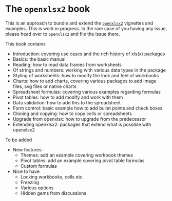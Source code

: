 # The `openxlsx2` book

This is an approach to bundle and extend the [`openxlsx2`](https://github.com/JanMarvin/openxlsx2) vignettes and examples. This is work in progress. In the rare case of you having any issue, please head over to `openxlsx2` and file the issue there.

This book contains

-   Introduction: covering use cases and the rich history of xls(x) packages
-   Basics: the basic manual
-   Reading: how to read data frames from worksheets
-   Of strings and numbers: working with various data types in the package
-   Styling of worksheets: how to modify the look and feel of workbooks
-   Charts: how to add charts, covering various packages to add image files, svg files or native charts
-   Spreadsheet formulas: covering various examples regarding formulas
-   Pivot tables: how to add modify and work with them
-   Data validation: how to add this to the spreadsheet
-   Form control: basic example how to add bullet points and check boxes
-   Cloning and copying: how to copy cells or spreadsheets
-   Upgrade from openxlsx: how to upgrade from the predecessor
-   Extending openxlsx2: packages that extend what is possible with openxlsx2

To be added

-   New features:
    -   Themes: add an example covering workbook themes
    -   Pivot tables: add an example covering pivot table formulas
    -   Custom formulas
-   Nice to have
    -   Locking workbooks, cells etc.
    -   Freezing
    -   Various options
    -   Hidden gems from discussions
